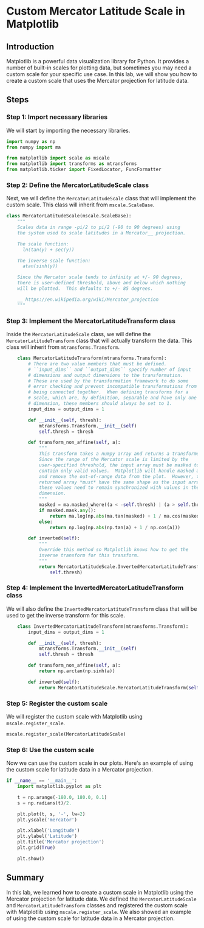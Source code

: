 # Custom Mercator Latitude Scale in Matplotlib

## Introduction

Matplotlib is a powerful data visualization library for Python. It provides a number of built-in scales for plotting data, but sometimes you may need a custom scale for your specific use case. In this lab, we will show you how to create a custom scale that uses the Mercator projection for latitude data.

## Steps

### Step 1: Import necessary libraries

We will start by importing the necessary libraries.

```python
import numpy as np
from numpy import ma

from matplotlib import scale as mscale
from matplotlib import transforms as mtransforms
from matplotlib.ticker import FixedLocator, FuncFormatter
```

### Step 2: Define the MercatorLatitudeScale class

Next, we will define the `MercatorLatitudeScale` class that will implement the custom scale. This class will inherit from `mscale.ScaleBase`.

```python
class MercatorLatitudeScale(mscale.ScaleBase):
    """
    Scales data in range -pi/2 to pi/2 (-90 to 90 degrees) using
    the system used to scale latitudes in a Mercator__ projection.

    The scale function:
      ln(tan(y) + sec(y))

    The inverse scale function:
      atan(sinh(y))

    Since the Mercator scale tends to infinity at +/- 90 degrees,
    there is user-defined threshold, above and below which nothing
    will be plotted.  This defaults to +/- 85 degrees.

    __ https://en.wikipedia.org/wiki/Mercator_projection
    """
```

### Step 3: Implement the MercatorLatitudeTransform class

Inside the `MercatorLatitudeScale` class, we will define the `MercatorLatitudeTransform` class that will actually transform the data. This class will inherit from `mtransforms.Transform`.

```python
    class MercatorLatitudeTransform(mtransforms.Transform):
        # There are two value members that must be defined.
        # ``input_dims`` and ``output_dims`` specify number of input
        # dimensions and output dimensions to the transformation.
        # These are used by the transformation framework to do some
        # error checking and prevent incompatible transformations from
        # being connected together.  When defining transforms for a
        # scale, which are, by definition, separable and have only one
        # dimension, these members should always be set to 1.
        input_dims = output_dims = 1

        def __init__(self, thresh):
            mtransforms.Transform.__init__(self)
            self.thresh = thresh

        def transform_non_affine(self, a):
            """
            This transform takes a numpy array and returns a transformed copy.
            Since the range of the Mercator scale is limited by the
            user-specified threshold, the input array must be masked to
            contain only valid values.  Matplotlib will handle masked arrays
            and remove the out-of-range data from the plot.  However, the
            returned array *must* have the same shape as the input array, since
            these values need to remain synchronized with values in the other
            dimension.
            """
            masked = ma.masked_where((a < -self.thresh) | (a > self.thresh), a)
            if masked.mask.any():
                return ma.log(np.abs(ma.tan(masked) + 1 / ma.cos(masked)))
            else:
                return np.log(np.abs(np.tan(a) + 1 / np.cos(a)))

        def inverted(self):
            """
            Override this method so Matplotlib knows how to get the
            inverse transform for this transform.
            """
            return MercatorLatitudeScale.InvertedMercatorLatitudeTransform(
                self.thresh)
```

### Step 4: Implement the InvertedMercatorLatitudeTransform class

We will also define the `InvertedMercatorLatitudeTransform` class that will be used to get the inverse transform for this scale.

```python
    class InvertedMercatorLatitudeTransform(mtransforms.Transform):
        input_dims = output_dims = 1

        def __init__(self, thresh):
            mtransforms.Transform.__init__(self)
            self.thresh = thresh

        def transform_non_affine(self, a):
            return np.arctan(np.sinh(a))

        def inverted(self):
            return MercatorLatitudeScale.MercatorLatitudeTransform(self.thresh)
```

### Step 5: Register the custom scale

We will register the custom scale with Matplotlib using `mscale.register_scale`.

```python
mscale.register_scale(MercatorLatitudeScale)
```

### Step 6: Use the custom scale

Now we can use the custom scale in our plots. Here's an example of using the custom scale for latitude data in a Mercator projection.

```python
if __name__ == '__main__':
    import matplotlib.pyplot as plt

    t = np.arange(-180.0, 180.0, 0.1)
    s = np.radians(t)/2.

    plt.plot(t, s, '-', lw=2)
    plt.yscale('mercator')

    plt.xlabel('Longitude')
    plt.ylabel('Latitude')
    plt.title('Mercator projection')
    plt.grid(True)

    plt.show()
```

## Summary

In this lab, we learned how to create a custom scale in Matplotlib using the Mercator projection for latitude data. We defined the `MercatorLatitudeScale` and `MercatorLatitudeTransform` classes and registered the custom scale with Matplotlib using `mscale.register_scale`. We also showed an example of using the custom scale for latitude data in a Mercator projection.
